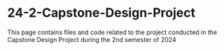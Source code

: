 # 24-2-Capstone-Design-Project
This page contains files and code related to the project conducted in the Capstone Design Project during the 2nd semester of 2024
